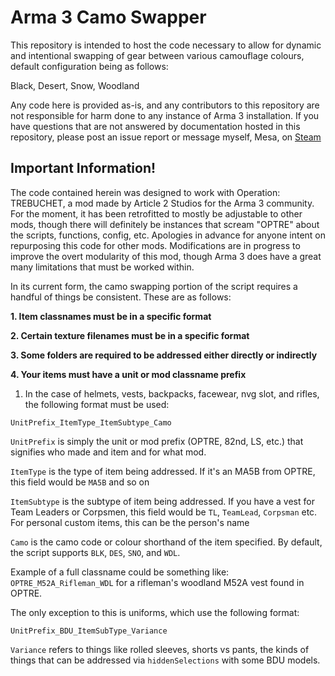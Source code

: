 <h1> Arma 3 Camo Swapper </h1>


This repository is intended to host the code necessary to allow for dynamic and intentional swapping of gear between various camouflage colours, default configuration being as follows:

Black, Desert, Snow, Woodland


Any code here is provided as-is, and any contributors to this repository are not responsible for harm done to any instance of Arma 3 installation. If you have questions that are not answered by documentation hosted in this repository, please post an issue report or message myself, Mesa, on [Steam](https://steamcommunity.com/id/systemofatable/)

<h2> Important Information! </h2>


The code contained herein was designed to work with Operation: TREBUCHET, a mod made by Article 2 Studios for the Arma 3 community. For the moment, it has been retrofitted to mostly be adjustable to other mods, though there will definitely be instances that scream "OPTRE" about the scripts, functions, config, etc. Apologies in advance for anyone intent on repurposing this code for other mods. Modifications are in progress to improve the overt modularity of this mod, though Arma 3 does have a great many limitations that must be worked within.

In its current form, the camo swapping portion of the script requires a handful of things be consistent. These are as follows:

<b> 1. Item classnames must be in a specific format </b>

<b> 2. Certain texture filenames must be in a specific format </b>

<b> 3. Some folders are required to be addressed either directly or indirectly </b>

<b> 4. Your items must have a unit or mod classname prefix </b>


1. In the case of helmets, vests, backpacks, facewear, nvg slot, and rifles, the following format must be used:

`UnitPrefix_ItemType_ItemSubtype_Camo`

`UnitPrefix` is simply the unit or mod prefix (OPTRE, 82nd, LS, etc.) that signifies who made and item and for what mod.

`ItemType` is the type of item being addressed. If it's an MA5B from OPTRE, this field would be `MA5B` and so on

`ItemSubtype` is the subtype of item being addressed. If you have a vest for Team Leaders or Corpsmen, this field would be `TL`, `TeamLead`, `Corpsman` etc.
For personal custom items, this can be the person's name

`Camo` is the camo code or colour shorthand of the item specified. By default, the script supports `BLK`, `DES`, `SNO`, and `WDL`.

Example of a full classname could be something like: `OPTRE_M52A_Rifleman_WDL` for a rifleman's woodland M52A vest found in OPTRE.

The only exception to this is uniforms, which use the following format:

`UnitPrefix_BDU_ItemSubType_Variance`

`Variance` refers to things like rolled sleeves, shorts vs pants, the kinds of things that can be addressed via `hiddenSelections` with some BDU models.
